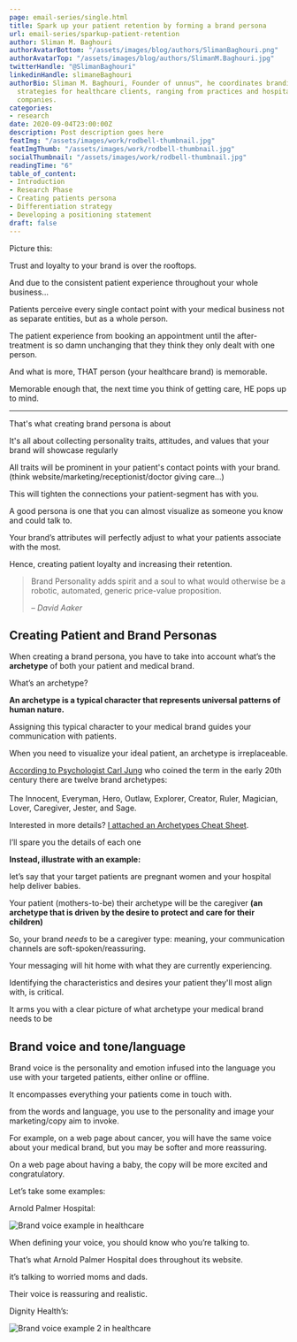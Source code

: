 ```yaml
---
page: email-series/single.html
title: Spark up your patient retention by forming a brand persona
url: email-series/sparkup-patient-retention
author: Sliman M. Baghouri
authorAvatarBottom: "/assets/images/blog/authors/SlimanBaghouri.png"
authorAvatarTop: "/assets/images/blog/authors/SlimanM.Baghouri.jpg"
twitterHandle: "@SlimanBaghouri"
linkedinHandle: slimaneBaghouri
authorBio: Sliman M. Baghouri, Founder of unnus™, he coordinates branding and marketing
  strategies for healthcare clients, ranging from practices and hospitals to pharmaceutical
  companies.
categories:
- research
date: 2020-09-04T23:00:00Z
description: Post description goes here
featImg: "/assets/images/work/rodbell-thumbnail.jpg"
featImgThumb: "/assets/images/work/rodbell-thumbnail.jpg"
socialThumbnail: "/assets/images/work/rodbell-thumbnail.jpg"
readingTime: "6"
table_of_content:
- Introduction
- Research Phase
- Creating patients persona
- Differentiation strategy
- Developing a positioning statement
draft: false
---
```


<section id="Introduction">

<div class="hook">
<p>Picture this:</p>

<p>Trust and loyalty to your brand is over the rooftops. </p>
<p>And due to the consistent patient experience throughout your whole business...</p>
<p>Patients perceive every single contact point with your medical business not as separate entities, but as a whole person.</p>
<p>The patient experience from booking an appointment until the after-treatment is so damn unchanging that they think they only dealt with one person.</p>
<p>And what is more, THAT person (your healthcare brand) is memorable. 
<p>Memorable enough that, the next time you think of getting care, HE pops up to mind.</p>
</div>

<hr>
<p>That's what creating brand persona is about</p>
<p>It's all about collecting personality traits, attitudes, and values that your brand will showcase regularly</p>
<p>All traits will be prominent in your patient's contact points with your brand. (think website/marketing/receptionist/doctor giving care...)</p>
<p>This will tighten the connections your patient-segment has with you.</p>
<p>A good persona is one that you can almost visualize as someone you know and could talk to.</p>
<p>Your brand&rsquo;s attributes will perfectly adjust to what your patients associate with the most.</p>
<p>Hence, creating patient loyalty and increasing their retention.</p>

<blockquote>
	<p>Brand Personality adds spirit and a soul to what would otherwise be a robotic, automated, generic price-value proposition.</p>
	<p><cite>– David Aaker</cite></p>
</blockquote>
</section>

<section>
<h2>Creating Patient and Brand Personas</h2>
<p>When creating a brand persona, you have to take into account what&rsquo;s the <strong>archetype</strong> of both your patient and medical brand.</p>
<p>What&rsquo;s an archetype?</p>
<p><strong>An archetype is a typical character that represents universal patterns of human nature.</strong></p>
<p>Assigning this typical character to your medical brand guides your communication with patients.</p>
<p>When you need to visualize your ideal patient, an archetype is irreplaceable.</p>
<p><a target="_blank" href="#">According to Psychologist Carl Jung</a> who coined the term in the early 20th century there are twelve brand archetypes: <br><br> The Innocent, Everyman, Hero, Outlaw, Explorer, Creator, Ruler, Magician, Lover, Caregiver, Jester, and Sage.</p>
<p>Interested in more details? <a target="_blank" href="#">I attached an Archetypes Cheat Sheet</a>.</p>
<p>I&rsquo;ll spare you the details of each one</p>
<p><strong>Instead, illustrate with an example:</strong></p>
<p>let&rsquo;s say that your target patients are pregnant women and your hospital help deliver babies.</p>
<p>Your patient (mothers-to-be) their archetype will be the caregiver <strong>(an archetype that is driven by the desire to protect and care for their children)</strong></p>
<p>So, your brand <em>needs</em> to be a caregiver type: meaning, your communication channels are soft-spoken/reassuring.</p>
<p>Your messaging will hit home with what they are currently experiencing.</p>
<p>Identifying the characteristics and desires your patient they'll most align with, is critical.</p>
<p>It arms you with a clear picture of what archetype your medical brand needs to be</p>
</section>

<section>
<h2>Brand voice and tone/language</h2>
<p>Brand voice is the personality and emotion infused into the language you use with your targeted patients, either online or offline.</p>
<p>It encompasses everything your patients come in touch with.</p>
<p>from the words and language, you use to the personality and image your marketing/copy aim to invoke.</p>
<p>For example, on a web page about cancer, you will have the same voice about your medical brand, but you may be softer and more reassuring.</p>
<p>On a web page about having a baby, the copy will be more excited and congratulatory.</p>
<p>Let&rsquo;s take some examples:</p>
<p>Arnold Palmer Hospital:</p>
<img src="/assets/course-assets/example/brand-voice-1.png" alt="Brand voice example in healthcare" />
<p>When defining your voice, you should know who you&rsquo;re talking to.</p>
<p>That&rsquo;s what Arnold Palmer Hospital does throughout its website.</p>
<p>it&rsquo;s talking to worried moms and dads.</p>
<p>Their voice is reassuring and realistic.</p>
<p>Dignity Health&rsquo;s:</p>
<img src="/assets/course-assets/example/brand-voice-2.png" alt="Brand voice example 2 in healthcare" />

</section>
